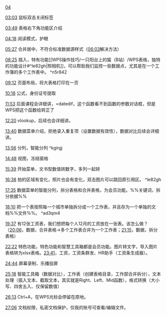 [04](https://www.bilibili.com/video/BV1fe411N7cJ?p=4&vd_source=74872e41274c3d29495fcb0f1ba131bd)

[03:03](https://www.bilibili.com/video/BV1fe411N7cJ?p=4&vd_source=74872e41274c3d29495fcb0f1ba131bd#t=183.732169)
鼠标双击关闭标签

[03:49](https://www.bilibili.com/video/BV1fe411N7cJ?p=4&vd_source=74872e41274c3d29495fcb0f1ba131bd#t=229.63146)
表格右下角功能区介绍

[04:18](https://www.bilibili.com/video/BV1fe411N7cJ?p=4&vd_source=74872e41274c3d29495fcb0f1ba131bd#t=258.029863)
阅读模式，护眼

[05:27](https://www.bilibili.com/video/BV1fe411N7cJ?p=4&vd_source=74872e41274c3d29495fcb0f1ba131bd#t=327.897301)
合并居中，不符合标准数据源样式（[06:03](https://www.bilibili.com/video/BV1fe411N7cJ?p=4&vd_source=74872e41274c3d29495fcb0f1ba131bd#t=363.823264)解决方法）

[08:25](https://www.bilibili.com/video/BV1fe411N7cJ?p=4&vd_source=74872e41274c3d29495fcb0f1ba131bd#t=505.649935)
插入，特有功能[[WPS操作技巧/一只阳台上的猫（B站）/WPS表格，独特的功能设计#^le82gh|照相机]]，可以帮助我们监控一些数据点，尤其是在一个工作簿的多个工作表中。 ^n5r842

[09:12](https://www.bilibili.com/video/BV1fe411N7cJ?p=4&vd_source=74872e41274c3d29495fcb0f1ba131bd#t=552.71247)
页面布局，将大表格打印在一页

[10:18](https://www.bilibili.com/video/BV1fe411N7cJ?p=4&vd_source=74872e41274c3d29495fcb0f1ba131bd#t=618.257333)
公式，身份证号提取

[11:53](https://www.bilibili.com/video/BV1fe411N7cJ?p=4&vd_source=74872e41274c3d29495fcb0f1ba131bd#t=713.459303)
后面课程会详细讲，=datedif，这个函数看不到函数的参数对话框，但是WPS把这个函数给转正了

[12:20](https://www.bilibili.com/video/BV1fe411N7cJ?p=4&vd_source=74872e41274c3d29495fcb0f1ba131bd#t=740.498286)
vlookup，后续也会详细讲。

[13:40](https://www.bilibili.com/video/BV1fe411N7cJ?p=4&vd_source=74872e41274c3d29495fcb0f1ba131bd#t=820.897709)
数据菜单介绍，拒绝录入重复项（设置数据有效性），数据对比后续会详细讲。

[13:56](https://www.bilibili.com/video/BV1fe411N7cJ?p=4&vd_source=74872e41274c3d29495fcb0f1ba131bd#t=836.415946)
分列，智能分列 ^kgirgj

[14:48](https://www.bilibili.com/video/BV1fe411N7cJ?p=4&vd_source=74872e41274c3d29495fcb0f1ba131bd#t=888.130832)
视图，冻结窗格

[15:39](https://www.bilibili.com/video/BV1fe411N7cJ?p=4&vd_source=74872e41274c3d29495fcb0f1ba131bd#t=939.996797)
开始菜单，文书型数值转数字，多列一起转

[16:38](https://www.bilibili.com/video/BV1fe411N7cJ?p=4&vd_source=74872e41274c3d29495fcb0f1ba131bd#t=998.20018)
拍的区域有变化，照片也会有变化，双击图片可以跳回原引用区。 ^le82gh

[17:35](https://www.bilibili.com/video/BV1fe411N7cJ?p=4&vd_source=74872e41274c3d29495fcb0f1ba131bd#t=1055.400095)
数据菜单的智能分列，拆分表格和合并表格，为会员功能。%%关键词，拆分依据%%

[18:10](https://www.bilibili.com/video/BV1fe411N7cJ?p=4&vd_source=74872e41274c3d29495fcb0f1ba131bd#t=1090.493249)
把一个表按照每一个城市单独拆分成一个工作表，并且存为一个单独的文档%%文件%%。 ^ad3qm4

[19:37](https://www.bilibili.com/video/BV1fe411N7cJ?p=4&vd_source=74872e41274c3d29495fcb0f1ba131bd#t=1177.507876)
有12张工资表，我们想把每个人12月的工资放在一张表。该怎么做？（[20:06](https://www.bilibili.com/video/BV1fe411N7cJ?p=4&vd_source=74872e41274c3d29495fcb0f1ba131bd#t=1206.626611)，数据，合并表格→多个工作表合并为一个工作表；[21:15](https://www.bilibili.com/video/BV1fe411N7cJ?p=4&vd_source=74872e41274c3d29495fcb0f1ba131bd#t=1275.733332)，数据，拆分表格）

[22:22](https://www.bilibili.com/video/BV1fe411N7cJ?p=4&vd_source=74872e41274c3d29495fcb0f1ba131bd#t=1342.838991)
特色功能，特色功能和智慧工具箱都是会员功能。图片转文字，导入图片表格转为xlsx表格。[23:41](https://www.bilibili.com/video/BV1fe411N7cJ?p=4&vd_source=74872e41274c3d29495fcb0f1ba131bd#t=1421.20624)，工资，工资条群发、HR助手（工资条生成器）。

[24:44](https://www.bilibili.com/video/BV1fe411N7cJ?p=4&vd_source=74872e41274c3d29495fcb0f1ba131bd#t=1484.973235)
屏幕录制、乐播投屏

[25:18](https://www.bilibili.com/video/BV1fe411N7cJ?p=4&vd_source=74872e41274c3d29495fcb0f1ba131bd#t=1518.118964)
智能工具箱（数据对比），工作表（创建表格目录，工作部合并拆分），文本处理（插入文本、截取文本，其实就是Right、Left、Mid函数），格式转换（大小写、四舍五入、仅保留数值）

[26:13](https://www.bilibili.com/video/BV1fe411N7cJ?p=4&vd_source=74872e41274c3d29495fcb0f1ba131bd#t=1573.019422)
Ctrl+A，在WPS光标会停留在原地。

[27:06](https://www.bilibili.com/video/BV1fe411N7cJ?p=4&vd_source=74872e41274c3d29495fcb0f1ba131bd#t=1626.117034)
文档权限，私密文档保护，仅我的账号可查看/编辑文件。